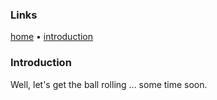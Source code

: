 
### Links
[home](/) &#8226; [introduction](#)

### Introduction

Well, let's get the ball rolling ... some time soon.
